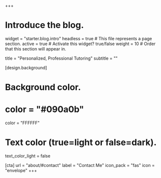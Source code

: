 +++
# Introduce the blog.
widget = "starter.blog.intro"
headless = true  # This file represents a page section.
active = true  # Activate this widget? true/false
weight = 10  # Order that this section will appear in.

title = "Personalized, Professional Tutoring"
subtitle = ""

[design.background]
  # Background color.
  # color = "#090a0b"
  color = "FFFFFF"

  # Text color (true=light or false=dark).
  text_color_light = false

[cta]
  url = "about/#contact"
  label = "Contact Me"
  icon_pack = "fas"
  icon = "envelope"
+++
